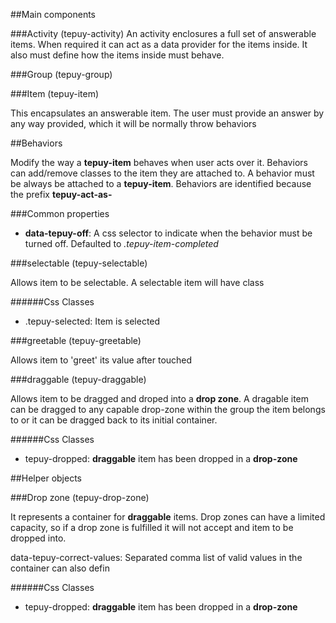 ##Main components

###Activity (tepuy-activity)
An activity enclosures a full set of answerable items. When required it can act as a data provider for the items inside. It also must define how the items inside must behave.

###Group (tepuy-group)

###Item (tepuy-item)

This encapsulates an answerable item. The user must provide an answer by any way provided, which it will be normally throw behaviors


##Behaviors

Modify the way a **tepuy-item** behaves when user acts over it. Behaviors can add/remove classes to the item they are attached to. A behavior must be always be attached to a **tepuy-item**. Behaviors are identified because the prefix **tepuy-act-as-**

###Common properties
	
  - **data-tepuy-off**: A css selector to indicate when the behavior must be turned off. Defaulted to *.tepuy-item-completed*

###selectable (tepuy-selectable)

Allows item to be selectable. A selectable item will have class 

######Css Classes
- .tepuy-selected: Item is selected


###greetable (tepuy-greetable)

Allows item to 'greet' its value after touched


###draggable (tepuy-draggable)

Allows item to be dragged and droped into a **drop zone**. A dragable item can be dragged to any capable drop-zone within the group the item belongs to or it can be dragged back to its initial container.

######Css Classes
- tepuy-dropped: **draggable** item has been dropped in a **drop-zone**

##Helper objects

###Drop zone (tepuy-drop-zone)

It represents a container for **draggable** items. Drop zones can have a limited capacity, so if a drop zone is fulfilled it will not accept and item to be dropped into.
	
  data-tepuy-correct-values: Separated comma list of valid values in the container
can also defin


######Css Classes
- tepuy-dropped: **draggable** item has been dropped in a **drop-zone**
